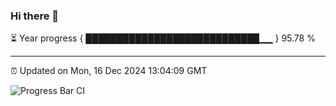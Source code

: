 ### Hi there 👋

⏳ Year progress { ████████████████████████████▁▁ } 95.78 %

---

⏰ Updated on Mon, 16 Dec 2024 13:04:09 GMT

![Progress Bar CI](https://github.com/IshwaranRudhara/GIT-ACTION/workflows/Progress%20Bar%20CI/badge.svg)
